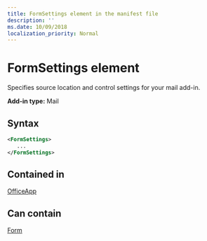 ```yaml
---
title: FormSettings element in the manifest file
description: ''
ms.date: 10/09/2018
localization_priority: Normal
---
```


# FormSettings element

Specifies source location and control settings for your mail add-in.

**Add-in type:** Mail

## Syntax

```XML
<FormSettings>
   ...
</FormSettings>
```

## Contained in

[OfficeApp](officeapp.md)

## Can contain

[Form](form.md)

